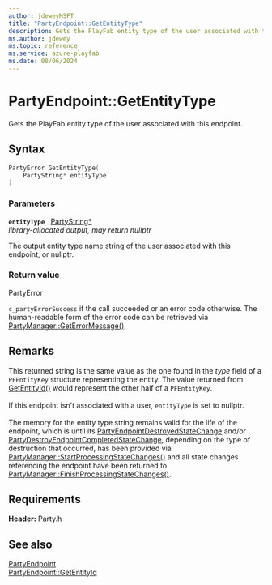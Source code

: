 ```yaml
---
author: jdeweyMSFT
title: "PartyEndpoint::GetEntityType"
description: Gets the PlayFab entity type of the user associated with this endpoint.
ms.author: jdewey
ms.topic: reference
ms.service: azure-playfab
ms.date: 08/06/2024
---
```


# PartyEndpoint::GetEntityType  

Gets the PlayFab entity type of the user associated with this endpoint.  

## Syntax  
  
```cpp
PartyError GetEntityType(  
    PartyString* entityType  
)  
```  
  
### Parameters  
  
**`entityType`** &nbsp; [PartyString*](../../../typedefs.md)  
*library-allocated output, may return nullptr*  
  
The output entity type name string of the user associated with this endpoint, or nullptr.  
  
  
### Return value  
PartyError
  
```c_partyErrorSuccess``` if the call succeeded or an error code otherwise. The human-readable form of the error code can be retrieved via [PartyManager::GetErrorMessage()](../../PartyManager/methods/partymanager_geterrormessage.md).
  
## Remarks  
  
This returned string is the same value as the one found in the *type* field of a ```PFEntityKey``` structure representing the entity. The value returned from [GetEntityId()](partyendpoint_getentityid.md) would represent the other half of a ```PFEntityKey```. <br /><br /> If this endpoint isn't associated with a user, `entityType` is set to nullptr.   <br /><br /> The memory for the entity type string remains valid for the life of the endpoint, which is until its [PartyEndpointDestroyedStateChange](../../../structs/partyendpointdestroyedstatechange.md) and/or [PartyDestroyEndpointCompletedStateChange](../../../structs/partydestroyendpointcompletedstatechange.md), depending on the type of destruction that occurred, has been provided via [PartyManager::StartProcessingStateChanges()](../../PartyManager/methods/partymanager_startprocessingstatechanges.md) and all state changes referencing the endpoint have been returned to [PartyManager::FinishProcessingStateChanges()](../../PartyManager/methods/partymanager_finishprocessingstatechanges.md).
  
## Requirements  
  
**Header:** Party.h
  
## See also  
[PartyEndpoint](../partyendpoint.md)  
[PartyEndpoint::GetEntityId](partyendpoint_getentityid.md)
  
  
